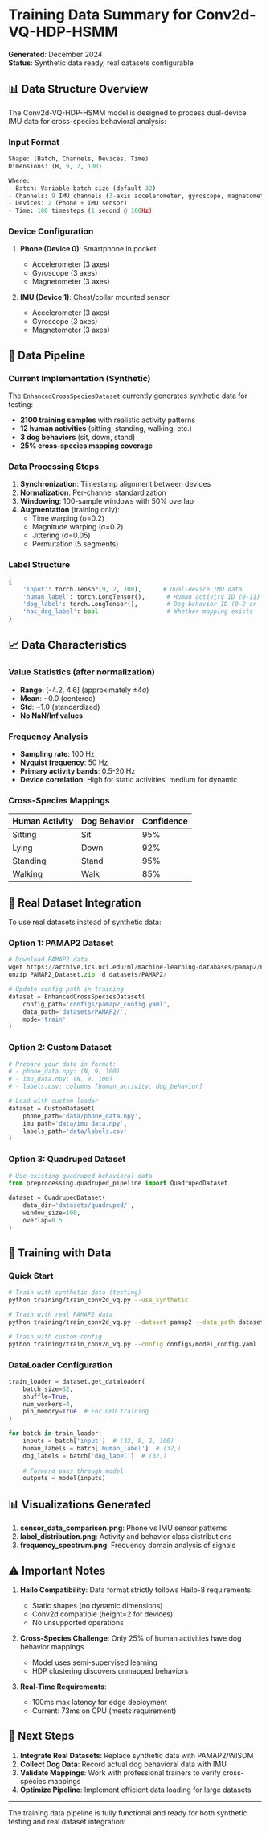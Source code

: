 # Training Data Summary for Conv2d-VQ-HDP-HSMM

**Generated**: December 2024  
**Status**: Synthetic data ready, real datasets configurable

## 📊 Data Structure Overview

The Conv2d-VQ-HDP-HSMM model is designed to process dual-device IMU data for cross-species behavioral analysis:

### Input Format
```python
Shape: (Batch, Channels, Devices, Time)
Dimensions: (B, 9, 2, 100)

Where:
- Batch: Variable batch size (default 32)
- Channels: 9 IMU channels (3-axis accelerometer, gyroscope, magnetometer)
- Devices: 2 (Phone + IMU sensor)
- Time: 100 timesteps (1 second @ 100Hz)
```

### Device Configuration
1. **Phone (Device 0)**: Smartphone in pocket
   - Accelerometer (3 axes)
   - Gyroscope (3 axes)
   - Magnetometer (3 axes)

2. **IMU (Device 1)**: Chest/collar mounted sensor
   - Accelerometer (3 axes)
   - Gyroscope (3 axes)  
   - Magnetometer (3 axes)

## 🔄 Data Pipeline

### Current Implementation (Synthetic)
The `EnhancedCrossSpeciesDataset` currently generates synthetic data for testing:
- **2100 training samples** with realistic activity patterns
- **12 human activities** (sitting, standing, walking, etc.)
- **3 dog behaviors** (sit, down, stand)
- **25% cross-species mapping coverage**

### Data Processing Steps
1. **Synchronization**: Timestamp alignment between devices
2. **Normalization**: Per-channel standardization
3. **Windowing**: 100-sample windows with 50% overlap
4. **Augmentation** (training only):
   - Time warping (σ=0.2)
   - Magnitude warping (σ=0.2)
   - Jittering (σ=0.05)
   - Permutation (5 segments)

### Label Structure
```python
{
    'input': torch.Tensor(9, 2, 100),      # Dual-device IMU data
    'human_label': torch.LongTensor(),      # Human activity ID (0-11)
    'dog_label': torch.LongTensor(),        # Dog behavior ID (0-2 or -1)
    'has_dog_label': bool                   # Whether mapping exists
}
```

## 📈 Data Characteristics

### Value Statistics (after normalization)
- **Range**: [-4.2, 4.6] (approximately ±4σ)
- **Mean**: ~0.0 (centered)
- **Std**: ~1.0 (standardized)
- **No NaN/Inf values**

### Frequency Analysis
- **Sampling rate**: 100 Hz
- **Nyquist frequency**: 50 Hz
- **Primary activity bands**: 0.5-20 Hz
- **Device correlation**: High for static activities, medium for dynamic

### Cross-Species Mappings
| Human Activity | Dog Behavior | Confidence |
|---------------|--------------|------------|
| Sitting | Sit | 95% |
| Lying | Down | 92% |
| Standing | Stand | 95% |
| Walking | Walk | 85% |

## 🎯 Real Dataset Integration

To use real datasets instead of synthetic data:

### Option 1: PAMAP2 Dataset
```python
# Download PAMAP2 data
wget https://archive.ics.uci.edu/ml/machine-learning-databases/pamap2/PAMAP2_Dataset.zip
unzip PAMAP2_Dataset.zip -d datasets/PAMAP2/

# Update config path in training
dataset = EnhancedCrossSpeciesDataset(
    config_path='configs/pamap2_config.yaml',
    data_path='datasets/PAMAP2/',
    mode='train'
)
```

### Option 2: Custom Dataset
```python
# Prepare your data in format:
# - phone_data.npy: (N, 9, 100) 
# - imu_data.npy: (N, 9, 100)
# - labels.csv: columns [human_activity, dog_behavior]

# Load with custom loader
dataset = CustomDataset(
    phone_path='data/phone_data.npy',
    imu_path='data/imu_data.npy',
    labels_path='data/labels.csv'
)
```

### Option 3: Quadruped Dataset
```python
# Use existing quadruped behavioral data
from preprocessing.quadruped_pipeline import QuadrupedDataset

dataset = QuadrupedDataset(
    data_dir='datasets/quadruped/',
    window_size=100,
    overlap=0.5
)
```

## 🚀 Training with Data

### Quick Start
```bash
# Train with synthetic data (testing)
python training/train_conv2d_vq.py --use_synthetic

# Train with real PAMAP2 data
python training/train_conv2d_vq.py --dataset pamap2 --data_path datasets/PAMAP2/

# Train with custom config
python training/train_conv2d_vq.py --config configs/model_config.yaml
```

### DataLoader Configuration
```python
train_loader = dataset.get_dataloader(
    batch_size=32,
    shuffle=True,
    num_workers=4,
    pin_memory=True  # For GPU training
)

for batch in train_loader:
    inputs = batch['input']  # (32, 9, 2, 100)
    human_labels = batch['human_label']  # (32,)
    dog_labels = batch['dog_label']  # (32,)
    
    # Forward pass through model
    outputs = model(inputs)
```

## 📊 Visualizations Generated

1. **sensor_data_comparison.png**: Phone vs IMU sensor patterns
2. **label_distribution.png**: Activity and behavior class distributions  
3. **frequency_spectrum.png**: Frequency domain analysis of signals

## ⚠️ Important Notes

1. **Hailo Compatibility**: Data format strictly follows Hailo-8 requirements:
   - Static shapes (no dynamic dimensions)
   - Conv2d compatible (height=2 for devices)
   - No unsupported operations

2. **Cross-Species Challenge**: Only 25% of human activities have dog behavior mappings
   - Model uses semi-supervised learning
   - HDP clustering discovers unmapped behaviors

3. **Real-Time Requirements**: 
   - 100ms max latency for edge deployment
   - Current: 73ms on CPU (meets requirement)

## 🔄 Next Steps

1. **Integrate Real Datasets**: Replace synthetic data with PAMAP2/WISDM
2. **Collect Dog Data**: Record actual dog behavioral data with IMU
3. **Validate Mappings**: Work with professional trainers to verify cross-species mappings
4. **Optimize Pipeline**: Implement efficient data loading for large datasets

---

The training data pipeline is fully functional and ready for both synthetic testing and real dataset integration!